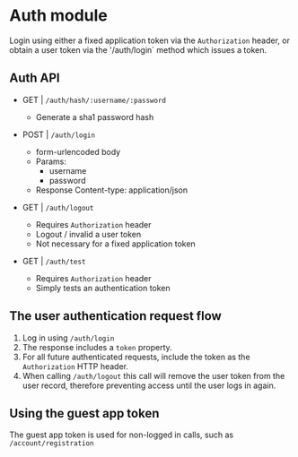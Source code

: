# Auth module
Login using either a fixed application token via the `Authorization` header, or obtain a user token 
via the '/auth/login` method which issues a token.
  
## Auth API

- GET | `/auth/hash/:username/:password`
	- Generate a sha1 password hash
	
- POST | `/auth/login`
    - form-urlencoded body
    - Params:
        - username
        - password
    - Response Content-type: application/json
    
- GET | `/auth/logout`
	- Requires `Authorization` header
    - Logout / invalid a user token
    - Not necessary for a fixed application token
    
- GET | `/auth/test`
	- Requires `Authorization` header
    - Simply tests an authentication token
    
## The user authentication request flow
 1. Log in using `/auth/login`
 2. The response includes a `token` property.
 3. For all future authenticated requests, include the token as the `Authorization` HTTP header.
 4. When calling `/auth/logout` this call will remove the user token from the user record, 
 therefore preventing access until the user logs in again.
 
## Using the guest app token
The guest app token is used for non-logged in calls, such as `/account/registration`
    